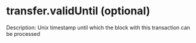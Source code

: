 # transfer.validUntil (optional)

Description: Unix timestamp until which the block with this transaction can be processed